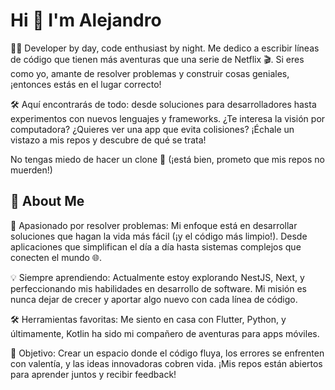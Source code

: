 
# Hi 👋  I'm Alejandro

👨‍💻 Developer by day, code enthusiast by night. Me dedico a escribir líneas de código que tienen más aventuras que una serie de Netflix 🎬. Si eres como yo, amante de resolver problemas y construir cosas geniales, ¡entonces estás en el lugar correcto!

🛠️ Aquí encontrarás de todo: desde soluciones para desarrolladores hasta experimentos con nuevos lenguajes y frameworks. ¿Te interesa la visión por computadora? ¿Quieres ver una app que evita colisiones? ¡Échale un vistazo a mis repos y descubre de qué se trata!

No tengas miedo de hacer un clone 👻 (¡está bien, prometo que mis repos no muerden!)


## 🚀 About Me
🧩 Apasionado por resolver problemas: Mi enfoque está en desarrollar soluciones que hagan la vida más fácil (¡y el código más limpio!). Desde aplicaciones que simplifican el día a día hasta sistemas complejos que conecten el mundo 🌐.

💡 Siempre aprendiendo: Actualmente estoy explorando NestJS, Next, y perfeccionando mis habilidades en desarrollo de software. Mi misión es nunca dejar de crecer y aportar algo nuevo con cada línea de código.

🛠️ Herramientas favoritas: Me siento en casa con Flutter, Python, y últimamente, Kotlin ha sido mi compañero de aventuras para apps móviles.

🎯 Objetivo: Crear un espacio donde el código fluya, los errores se enfrenten con valentía, y las ideas innovadoras cobren vida. ¡Mis repos están abiertos para aprender juntos y recibir feedback!

    
